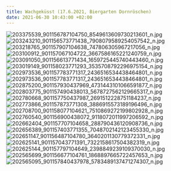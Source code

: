 ```yaml
---
title: Wachgeküsst (17.6.2021, Biergarten Dornröschen)
date: 2021-06-30 10:43:00 +02:00
---
```


![203375539_901156787104750_8549613609730213601_n.jpg](/uploads/203375539_901156787104750_8549613609730213601_n.jpg)![203243210_901156573771438_7908079589254057542_n.jpg](/uploads/203243210_901156573771438_7908079589254057542_n.jpg)![203218765_901157907104638_747806305967217056_n.jpg](/uploads/203218765_901157907104638_747806305967217056_n.jpg)![203100912_901157067104722_3667586165221240759_n.jpg](/uploads/203100912_901157067104722_3667586165221240759_n.jpg)![203091050_901156613771434_1659725445740443460_n.jpg](/uploads/203091050_901156613771434_1659725445740443460_n.jpg)![203019149_901158023771293_3535708792296975154_n.jpg](/uploads/203019149_901158023771293_3535708792296975154_n.jpg)![202973536_901157783771317_2436516534438464801_n.jpg](/uploads/202973536_901157783771317_2436516534438464801_n.jpg)![202973536_901157783771317_2436516534438464801_n.jpg](/uploads/202973536_901157783771317_2436516534438464801_n.jpg)![202875200_901157930437969_4731443101066591877_n.jpg](/uploads/202875200_901157930437969_4731443101066591877_n.jpg)![202803775_901157490438013_5678727562129665317_n.jpg](/uploads/202803775_901157490438013_5678727562129665317_n.jpg)![202780668_901157750437987_2691512228751184237_n.jpg](/uploads/202780668_901157750437987_2691512228751184237_n.jpg)![202773866_901157873771308_3886915573189196496_n.jpg](/uploads/202773866_901157873771308_3886915573189196496_n.jpg)![202708700_901158077104621_7510869272199802928_n.jpg](/uploads/202708700_901158077104621_7510869272199802928_n.jpg)![202760540_901156900438072_9118072011997206592_n.jpg](/uploads/202760540_901156900438072_9118072011997206592_n.jpg)![202662404_901157707104658_288790436120908736_n.jpg](/uploads/202662404_901157707104658_288790436120908736_n.jpg)![202656389_901157403771355_7048702142123455330_n.jpg](/uploads/202656389_901157403771355_7048702142123455330_n.jpg)![202651147_901156487104780_3640201130779372331_n.jpg](/uploads/202651147_901156487104780_3640201130779372331_n.jpg)![202625141_901157043771391_7322158617504382319_n.jpg](/uploads/202625141_901157043771391_7322158617504382319_n.jpg)![202625144_901157797104649_2398849239109370030_n.jpg](/uploads/202625144_901157797104649_2398849239109370030_n.jpg)![202565699_901156677104761_1868897665722457653_n.jpg](/uploads/202565699_901156677104761_1868897665722457653_n.jpg)![202565095_901157840437978_5783489137471274307_n.jpg](/uploads/202565095_901157840437978_5783489137471274307_n.jpg)